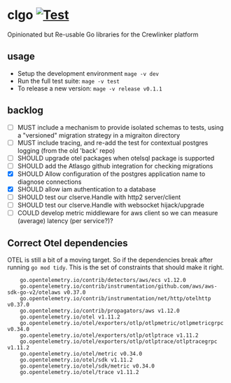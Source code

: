 # clgo [![Test](https://github.com/crewlinker/clgo/actions/workflows/test.yaml/badge.svg)](https://github.com/crewlinker/clgo/actions/workflows/test.yaml)

Opinionated but Re-usable Go libraries for the Crewlinker platform

## usage

- Setup the development environment `mage -v dev`
- Run the full test suite: `mage -v test`
- To release a new version: `mage -v release v0.1.1`

## backlog

- [ ] MUST include a mechanism to provide isolated schemas to tests, using a "versioned" migration strategy
      in a migraiton directory
- [ ] MUST include tracing, and re-add the test for contextual postgres logging (from the old 'back' repo)
- [ ] SHOULD upgrade otel packages when otelsql package is supported
- [ ] SHOULD add the Atlasgo github integration for checking migrations
- [x] SHOULD Allow configuration of the postgres application name to diagnose connections
- [x] SHOULD allow iam authentication to a database
- [ ] SHOULD test our clserve.Handle with http2 server/client
- [ ] SHOULD test our clserve.Handle with websocket hijack/upgrade
- [ ] COULD develop metric middleware for aws client so we can measure (average) latency (per service?)?

## Correct Otel dependencies

OTEL is still a bit of a moving target. So if the dependencies break after running `go mod tidy`. This is the
set of constraints that should make it right.

```
	go.opentelemetry.io/contrib/detectors/aws/ecs v1.12.0
	go.opentelemetry.io/contrib/instrumentation/github.com/aws/aws-sdk-go-v2/otelaws v0.37.0
	go.opentelemetry.io/contrib/instrumentation/net/http/otelhttp v0.37.0
	go.opentelemetry.io/contrib/propagators/aws v1.12.0
	go.opentelemetry.io/otel v1.11.2
	go.opentelemetry.io/otel/exporters/otlp/otlpmetric/otlpmetricgrpc v0.34.0
	go.opentelemetry.io/otel/exporters/otlp/otlptrace v1.11.2
	go.opentelemetry.io/otel/exporters/otlp/otlptrace/otlptracegrpc v1.11.2
	go.opentelemetry.io/otel/metric v0.34.0
	go.opentelemetry.io/otel/sdk v1.11.2
	go.opentelemetry.io/otel/sdk/metric v0.34.0
	go.opentelemetry.io/otel/trace v1.11.2
```
